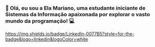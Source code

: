 ### 👋 Olá, eu sou a Ela Mariano, uma estudante iniciante de Sistemas da Informação apaixonada por explorar o vasto mundo da programação! 💻

https://img.shields.io/badge/LinkedIn-0077B5?style=for-the-badge&logo=linkedin&logoColor=white
